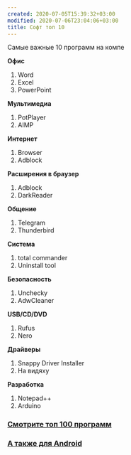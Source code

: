 ```yaml
---
created: 2020-07-05T15:39:32+03:00
modified: 2020-07-06T23:04:06+03:00
title: Софт топ 10
---
```


Самые важные 10 программ на компе


**Офис**
1. Word
1. Excel
1. PowerPoint

**Мультимедиа**
1. PotPlayer
1. AIMP

**Интернет**
1. Browser
1. Adblock

**Расширения в браузер**
1. Adblock
1. DarkReader

**Общение**
1. Telegram
1. Thunderbird

**Система**
1. total  commander
1. Uninstall tool

**Безопасность**
1. Unchecky
1. AdwCleaner

**USB/CD/DVD**
1. Rufus
1. Nero

**Драйверы**
1. Snappy Driver Installer
1. На видяху

**Разработка**
1. Notepad++
1. Arduino


### [Смотрите топ 100 программ](soft100.md)
### [А также для Android](https://t.me/FeelSoftAn)